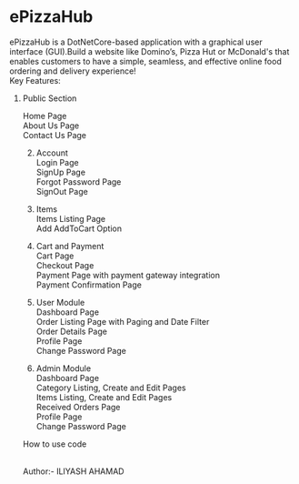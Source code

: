 # ePizzaHub
ePizzaHub is a DotNetCore-based application with a graphical user interface (GUI).Build a website like Domino’s, Pizza Hut or McDonald's that enables customers to have a
simple, seamless, and effective online food ordering and delivery experience!
<br>
Key Features:

1. Public Section<br>
<ul>Home Page<br>
About Us Page<br>
Contact Us Page<br>
  
2. Account<br>
Login Page<br>
SignUp Page<br>
Forgot Password Page<br>
SignOut Page<br>

3. Items<br>
Items Listing Page<br>
Add AddToCart Option<br>

4. Cart and Payment<br>
Cart Page<br>
Checkout Page<br>
Payment Page with payment gateway integration<br>
Payment Confirmation Page<br>

5. User Module<br>
Dashboard Page<br>
Order Listing Page with Paging and Date Filter<br>
Order Details Page <br>
Profile Page <br>
Change Password Page <br>

6. Admin Module <br>
Dashboard Page <br>
Category Listing, Create and Edit Pages <br>
Items Listing, Create and Edit Pages <br>
Received Orders Page <br>
Profile Page <br>
Change Password Page <br>

How to use code

<br>
Author:- ILIYASH AHAMAD
